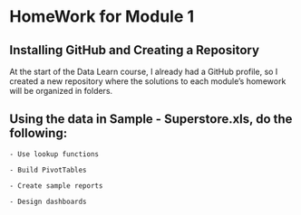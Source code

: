 # HomeWork for Module 1

## Installing GitHub and Creating a Repository

At the start of the Data Learn course, I already had a GitHub profile, so I created a new repository where the solutions to each module’s homework will be organized in folders.


## Using the data in Sample - Superstore.xls, do the following:

	- Use lookup functions

	- Build PivotTables

	- Create sample reports

	- Design dashboards
